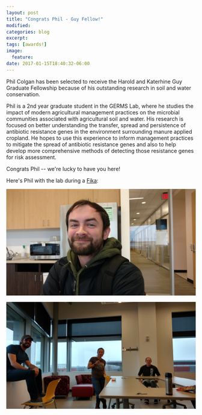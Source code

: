 ```yaml
---
layout: post
title: "Congrats Phil - Guy Fellow!"
modified:
categories: blog
excerpt:
tags: [awards!]
image:
  feature:
date: 2017-01-15T18:40:32-06:00
---
```


Phil Colgan has been selected to receive the Harold and Katerhine Guy Graduate Fellowship because of his outstanding research in soil and water conservation.

Phil is a 2nd year graduate student in the GERMS Lab, where he studies the impact of modern agricultural management practices on the microbial communities associated with agricultural soil and water. His research is focused on better understanding the transfer, spread and persistence of antibiotic resistance genes in the environment surrounding manure applied cropland. He hopes to use this experience to inform management practices to mitigate the spread of antibiotic resistance genes and also to help develop more comprehensive methods of detecting those resistance genes for risk assessment.

Congrats Phil -- we're lucky to have you here!  

Here's Phil with the lab during a [Fika](https://en.wikipedia.org/wiki/Fika_(Sweden)):

![Phil](https://github.com/germs-lab/germs-lab.github.com/raw/master/images/phil_fika.jpg)

![Fika-ers](https://github.com/germs-lab/germs-lab.github.com/raw/master/images/group_fika.jpg)